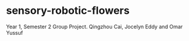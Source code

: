 # sensory-robotic-flowers
Year 1, Semester 2 Group Project. Qingzhou Cai, Jocelyn Eddy and Omar Yussuf

